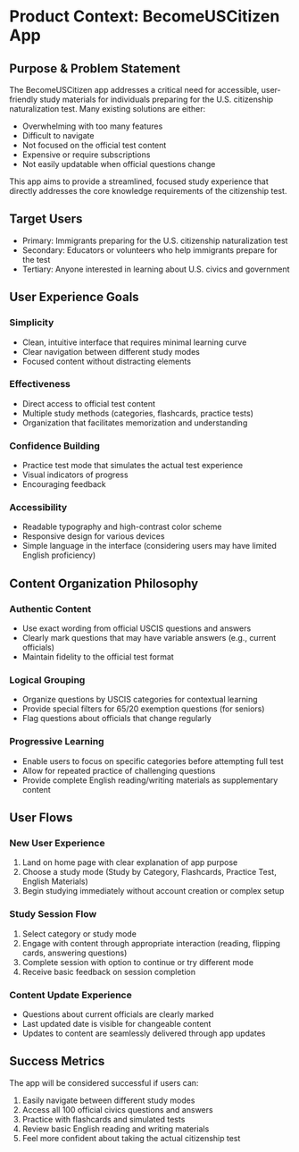 # Product Context: BecomeUSCitizen App

## Purpose & Problem Statement

The BecomeUSCitizen app addresses a critical need for accessible, user-friendly study materials for individuals preparing for the U.S. citizenship naturalization test. Many existing solutions are either:

- Overwhelming with too many features
- Difficult to navigate
- Not focused on the official test content
- Expensive or require subscriptions
- Not easily updatable when official questions change

This app aims to provide a streamlined, focused study experience that directly addresses the core knowledge requirements of the citizenship test.

## Target Users

- Primary: Immigrants preparing for the U.S. citizenship naturalization test
- Secondary: Educators or volunteers who help immigrants prepare for the test
- Tertiary: Anyone interested in learning about U.S. civics and government

## User Experience Goals

### Simplicity
- Clean, intuitive interface that requires minimal learning curve
- Clear navigation between different study modes
- Focused content without distracting elements

### Effectiveness
- Direct access to official test content
- Multiple study methods (categories, flashcards, practice tests)
- Organization that facilitates memorization and understanding

### Confidence Building
- Practice test mode that simulates the actual test experience
- Visual indicators of progress
- Encouraging feedback

### Accessibility
- Readable typography and high-contrast color scheme
- Responsive design for various devices
- Simple language in the interface (considering users may have limited English proficiency)

## Content Organization Philosophy

### Authentic Content
- Use exact wording from official USCIS questions and answers
- Clearly mark questions that may have variable answers (e.g., current officials)
- Maintain fidelity to the official test format

### Logical Grouping
- Organize questions by USCIS categories for contextual learning
- Provide special filters for 65/20 exemption questions (for seniors)
- Flag questions about officials that change regularly

### Progressive Learning
- Enable users to focus on specific categories before attempting full test
- Allow for repeated practice of challenging questions
- Provide complete English reading/writing materials as supplementary content

## User Flows

### New User Experience
1. Land on home page with clear explanation of app purpose
2. Choose a study mode (Study by Category, Flashcards, Practice Test, English Materials)
3. Begin studying immediately without account creation or complex setup

### Study Session Flow
1. Select category or study mode
2. Engage with content through appropriate interaction (reading, flipping cards, answering questions)
3. Complete session with option to continue or try different mode
4. Receive basic feedback on session completion

### Content Update Experience
- Questions about current officials are clearly marked
- Last updated date is visible for changeable content
- Updates to content are seamlessly delivered through app updates

## Success Metrics

The app will be considered successful if users can:
1. Easily navigate between different study modes
2. Access all 100 official civics questions and answers
3. Practice with flashcards and simulated tests
4. Review basic English reading and writing materials
5. Feel more confident about taking the actual citizenship test
